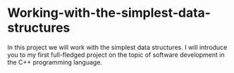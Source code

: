 # Working-with-the-simplest-data-structures

In this project we will work with the simplest data structures. I will introduce you to my first full-fledged project on the topic of software development in the C++ programming language.
